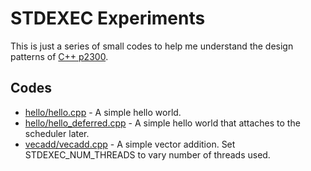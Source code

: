 STDEXEC Experiments
===================

This is just a series of small codes to help me understand the design patterns
of [C++ p2300](https://www.open-std.org/jtc1/sc22/wg21/docs/papers/2022/p2300r5.html). 

Codes
-----
* [hello/hello.cpp](hello/hello.cpp) - A simple hello world.
* [hello/hello\_deferred.cpp](hello/hello_deferred.cpp) - A simple hello world that attaches to the
  scheduler later.
* [vecadd/vecadd.cpp](vecadd/vecadd.cpp) - A simple vector addition. Set STDEXEC\_NUM\_THREADS to
  vary number of threads used.
